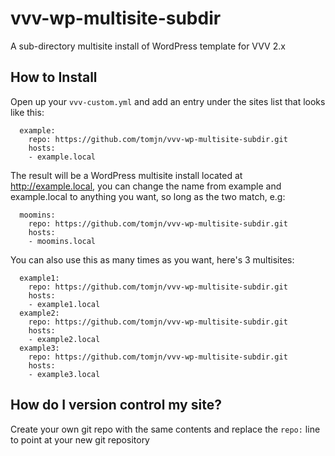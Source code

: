 # vvv-wp-multisite-subdir
A sub-directory multisite install of WordPress template for VVV 2.x

## How to Install

Open up your `vvv-custom.yml` and add an entry under the sites list that looks like this:

```
  example:
    repo: https://github.com/tomjn/vvv-wp-multisite-subdir.git
    hosts:
    - example.local
```

The result will be a WordPress multisite install located at http://example.local, you can change the name from example and example.local to anything you want, so long as the two match, e.g:

```
  moomins:
    repo: https://github.com/tomjn/vvv-wp-multisite-subdir.git
    hosts:
    - moomins.local
```

You can also use this as many times as you want, here's 3 multisites:

```
  example1:
    repo: https://github.com/tomjn/vvv-wp-multisite-subdir.git
    hosts:
    - example1.local
  example2:
    repo: https://github.com/tomjn/vvv-wp-multisite-subdir.git
    hosts:
    - example2.local
  example3:
    repo: https://github.com/tomjn/vvv-wp-multisite-subdir.git
    hosts:
    - example3.local
```

## How do I version control my site?

Create your own git repo with the same contents and replace the `repo:` line to point at your new git repository
